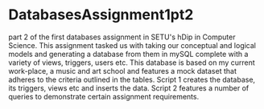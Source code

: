 # DatabasesAssignment1pt2
part 2 of the first databases assignment in SETU's hDip in Computer Science. 
This assignment tasked us with taking our conceptual and logical models and generating a database from them in mySQL complete with a variety of views, triggers, users etc.
This database is based on my current work-place, a music and art school and features a mock dataset that adheres to the criteria outlined in the tables.
Script 1 creates the database, its triggers, views etc and inserts the data.
Script 2 features a number of queries to demonstrate certain assignment requirements.
